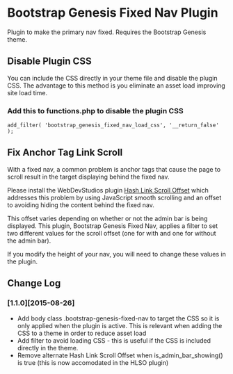 Bootstrap Genesis Fixed Nav Plugin
==================================

Plugin to make the primary nav fixed.  Requires the Bootstrap Genesis theme.

Disable Plugin CSS
--------------------------

You can include the CSS directly in your theme file and disable the plugin CSS.
The advantage to this method is you eliminate an asset load improving site
load time.

### Add this to functions.php to disable the plugin CSS

```
add_filter( 'bootstrap_genesis_fixed_nav_load_css', '__return_false' );
```

Fix Anchor Tag Link Scroll
--------------------------

With a fixed nav, a common problem is anchor tags that cause the page to
scroll result in the target displaying behind the fixed nav.

Please install the WebDevStudios plugin
[Hash Link Scroll Offset](https://github.com/WebDevStudios/Hash-Link-Scroll-Offset)
which addresses this problem by using JavaScript smooth scrolling and
an offset to avoiding hiding the content behind the fixed nav.

This offset varies depending on whether or not the admin bar is being displayed.
This plugin, Bootstrap Genesis Fixed Nav, applies a filter to set two different
values for the scroll offset (one for with and one for without the admin bar).

If you modify the height of your nav, you will need to change these values
in the plugin.

Change Log
--------------------------

### [1.1.0][2015-08-26]
- Add body class .bootstrap-genesis-fixed-nav to target the CSS so it is only
applied when the plugin is active. This is relevant when adding the CSS to a
theme in order to reduce asset load
- Add filter to avoid loading CSS - this is useful if the CSS is included
directly in the theme.
- Remove alternate Hash Link Scroll Offset when is_admin_bar_showing() is
true (this is now accomodated in the HLSO plugin)

